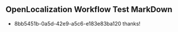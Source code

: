 ## OpenLocalization Workflow Test MarkDown
* 8bb5451b-0a5d-42e9-a5c6-e183e83ba120 thanks!

<!--HONumber=Jul16_HO5-->


